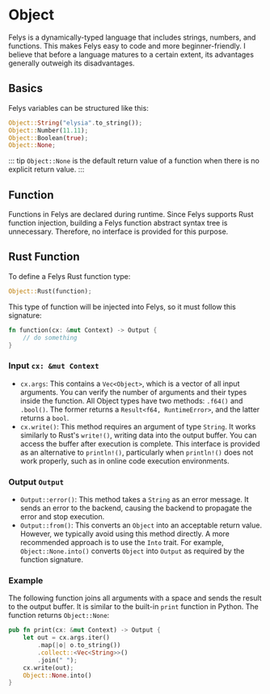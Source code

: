 # Object

Felys is a dynamically-typed language that includes strings, numbers, and functions. This makes Felys easy to code and more beginner-friendly. I believe that before a language matures to a certain extent, its advantages generally outweigh its disadvantages.

## Basics

Felys variables can be structured like this:

```rust
Object::String("elysia".to_string());
Object::Number(11.11);
Object::Boolean(true);
Object::None;
```

::: tip
`Object::None` is the default return value of a function when there is no explicit return value.
:::

## Function

Functions in Felys are declared during runtime. Since Felys supports Rust function injection, building a Felys function abstract syntax tree is unnecessary. Therefore, no interface is provided for this purpose.

## Rust Function

To define a Felys Rust function type:

```rust
Object::Rust(function);
```

This type of function will be injected into Felys, so it must follow this signature:

```rust
fn function(cx: &mut Context) -> Output {
    // do something
}
```

### Input `cx: &mut Context`

- `cx.args`: This contains a `Vec<Object>`, which is a vector of all input arguments. You can verify the number of arguments and their types inside the function. All Object types have two methods: `.f64()` and `.bool()`. The former returns a `Result<f64, RuntimeError>`, and the latter returns a `bool`.
- `cx.write()`: This method requires an argument of type `String`. It works similarly to Rust's `write!()`, writing data into the output buffer. You can access the buffer after execution is complete. This interface is provided as an alternative to `println!()`, particularly when `println!()` does not work properly, such as in online code execution environments.

### Output `Output`

- `Output::error()`: This method takes a `String` as an error message. It sends an error to the backend, causing the backend to propagate the error and stop execution.
- `Output::from()`: This converts an `Object` into an acceptable return value. However, we typically avoid using this method directly. A more recommended approach is to use the `Into` trait. For example, `Object::None.into()` converts `Object` into `Output` as required by the function signature.

### Example

The following function joins all arguments with a space and sends the result to the output buffer. It is similar to the built-in `print` function in Python. The function returns `Object::None`:

```rust
pub fn print(cx: &mut Context) -> Output {
    let out = cx.args.iter()
        .map(|o| o.to_string())
        .collect::<Vec<String>>()
        .join(" ");
    cx.write(out);
    Object::None.into()
}
```
